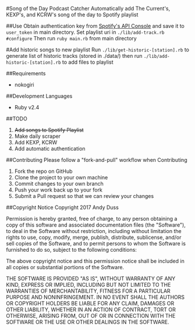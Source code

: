 #Song of the Day Podcast Catcher
Automatically add The Current's, KEXP's, and KCRW's song of the day to Spotify playlist

##Use
Obtain authentication key from [Spotify's API Console](https://developer.spotify.com/web-api/console/post-playlist-tracks/) and save it to `user_token` in main directory.
Set playlist uri in `./lib/add-track.rb #configure`
Then run `ruby main.rb` from main directory

#Add historic songs to new playlist
Run `./lib/get-historic-[station].rb` to generate list of historic tracks (stored in ./data/)
then run `./lib/add-historic-[station].rb` to add files to playlist

##Requirements
* nokogiri

##Development Languages
* Ruby v2.4

##TODO
1. ~~Add songs to Spotify Playlist~~
2. Make daily scraper
3. Add KEXP, KCRW
4. Add automatic authentication

##Contributing
Please follow a "fork-and-pull" workflow when Contributing

1. Fork the repo on GitHub
2. Clone the project to your own machine
3. Commit changes to your own branch
4. Push your work back up to your fork
5. Submit a Pull request so that we can review your changes

##Copyright Notice
Copyright 2017 Andy Duss

Permission is hereby granted, free of charge, to any person obtaining a copy of this software and associated documentation files (the "Software"), to deal in the Software without restriction, including without limitation the rights to use, copy, modify, merge, publish, distribute, sublicense, and/or sell copies of the Software, and to permit persons to whom the Software is furnished to do so, subject to the following conditions:

The above copyright notice and this permission notice shall be included in all copies or substantial portions of the Software.

THE SOFTWARE IS PROVIDED "AS IS", WITHOUT WARRANTY OF ANY KIND, EXPRESS OR IMPLIED, INCLUDING BUT NOT LIMITED TO THE WARRANTIES OF MERCHANTABILITY, FITNESS FOR A PARTICULAR PURPOSE AND NONINFRINGEMENT. IN NO EVENT SHALL THE AUTHORS OR COPYRIGHT HOLDERS BE LIABLE FOR ANY CLAIM, DAMAGES OR OTHER LIABILITY, WHETHER IN AN ACTION OF CONTRACT, TORT OR OTHERWISE, ARISING FROM, OUT OF OR IN CONNECTION WITH THE SOFTWARE OR THE USE OR OTHER DEALINGS IN THE SOFTWARE.